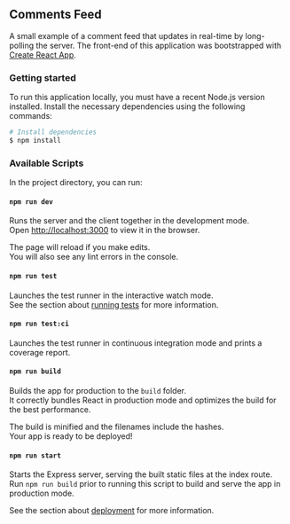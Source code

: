 ## Comments Feed

A small example of a comment feed that updates in real-time by long-polling the server. The front-end of this application was bootstrapped with [Create React App](https://github.com/facebook/create-react-app).

### Getting started

To run this application locally, you must have a recent Node.js version installed. Install the necessary dependencies using the following commands:

```sh
# Install dependencies
$ npm install
```

### Available Scripts

In the project directory, you can run:

#### `npm run dev`

Runs the server and the client together in the development mode.<br />
Open [http://localhost:3000](http://localhost:3000) to view it in the browser.

The page will reload if you make edits.<br />
You will also see any lint errors in the console.

#### `npm run test`

Launches the test runner in the interactive watch mode.<br />
See the section about [running tests](https://facebook.github.io/create-react-app/docs/running-tests) for more information.

#### `npm run test:ci`

Launches the test runner in continuous integration mode and prints a coverage report.

#### `npm run build`

Builds the app for production to the `build` folder.<br />
It correctly bundles React in production mode and optimizes the build for the best performance.

The build is minified and the filenames include the hashes.<br />
Your app is ready to be deployed!

#### `npm run start`

Starts the Express server, serving the built static files at the index route.<br />
Run `npm run build` prior to running this script to build and serve the app in production mode.

See the section about [deployment](https://facebook.github.io/create-react-app/docs/deployment) for more information.
